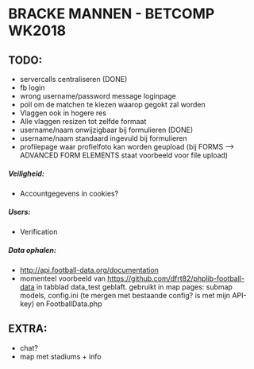﻿# BRACKE MANNEN - BETCOMP WK2018


## TODO:
- servercalls centraliseren (DONE)
- fb login
- wrong username/password message loginpage
- poll om de matchen te kiezen waarop gegokt zal worden
- Vlaggen ook in hogere res
- Alle vlaggen resizen tot zelfde formaat
- username/naam onwijzigbaar bij formulieren (DONE)
- username/naam standaard ingevuld bij formulieren 
- profilepage waar profielfoto kan worden geupload (bij FORMS --> ADVANCED FORM ELEMENTS staat voorbeeld voor file upload)

##### Veiligheid:

- Accountgegevens in cookies?

##### Users:

- Verification

##### Data ophalen:

- http://api.football-data.org/documentation
- momenteel voorbeeld van https://github.com/dfrt82/phplib-football-data in tabblad data_test geblaft.
  gebruikt in map pages: submap models, config.ini (te mergen met bestaande config? is met mijn API-key) en FootballData.php


## EXTRA:

- chat?  
- map met stadiums + info